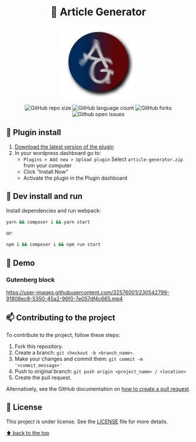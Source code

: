 
<div align="center">

# 🤖 Article Generator

  <img width="200" src="assets/images/article-gen-logo.png" alt="logo">
  
![GitHub repo size](https://img.shields.io/github/repo-size/cleissonbarbosa/article-generator?style=for-the-badge)
![GitHub language count](https://img.shields.io/github/languages/count/cleissonbarbosa/article-generator?style=for-the-badge)
![GitHub forks](https://img.shields.io/github/forks/cleissonbarbosa/article-generator?style=for-the-badge)
![Github open issues](https://img.shields.io/github/issues/cleissonbarbosa/article-generator?style=for-the-badge)
  
</div>

## 🔌 Plugin install
1. [Download the latest version of the plugin](https://github.com/cleissonbarbosa/article-generator/releases/latest)
2. In your wordpress dashboard go to:
    - `Plugins > Add new > Upload plugin` Select `article-generator.zip` from your computer
    - Click “Install Now”
    - Activate the plugin in the Plugin dashboard


## 💾 Dev install and run

Install dependencies and run webpack:
```sh
yarn && composer i && yarn start
```
or:
```sh
npm i && composer i && npm run start
```

## 👀 Demo
### Gutenberg block
https://user-images.githubusercontent.com/32576001/230542799-91808ec8-5350-45a2-96f0-7e057df4c665.mp4

## 📫 Contributing to the project

To contribute to the project, follow these steps:

1. Fork this repository.
2. Create a branch: `git checkout -b <branch_name>`.
3. Make your changes and commit them: `git commit -m '<commit_message>'`
4. Push to original branch: `git push origin <project_name> / <location>`
5. Create the pull request.

Alternatively, see the GitHub documentation on [how to create a pull request](https://help.github.com/en/github/collaborating-with-issues-and-pull-requests/creating-a-pull-request).

## 📝 License

This project is under license. See the [LICENSE](LICENSE.md) file for more details.

[⬆ back to the top](#-article-generator)<br>
